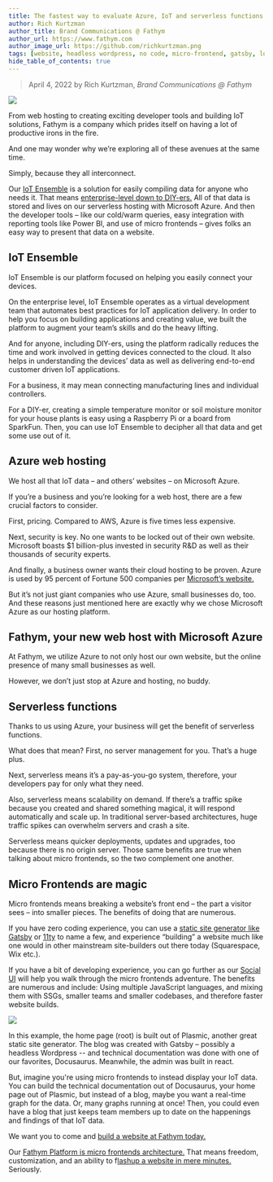 ```yaml
---
title: The fastest way to evaluate Azure, IoT and serverless functions
author: Rich Kurtzman
author_title: Brand Communications @ Fathym
author_url: https://www.fathym.com
author_image_url: https://github.com/richkurtzman.png
tags: [website, headless wordpress, no code, micro-frontend, gatsby, low code]
hide_table_of_contents: true
---
```


> April 4, 2022 by Rich Kurtzman, _Brand Communications @ Fathym_

![](/img/iotensemblegraphic.png)

From web hosting to creating exciting developer tools and building IoT solutions, Fathym is a company which prides itself on having a lot of productive irons in the fire.  

And one may wonder why we’re exploring all of these avenues at the same time.  

Simply, because they all interconnect.  

Our [IoT Ensemble](https://www.fathym.com/iot) is a solution for easily compiling data for anyone who needs it. That means [enterprise-level down to DIY-ers.](https://www.fathym.com/iot/blog/blogs/2021/august/2021-08-04-get-to-know-iot-ensemble) All of that data is stored and lives on our serverless hosting with Microsoft Azure. And then the developer tools – like our cold/warm queries, easy integration with reporting tools like Power BI, and use of micro frontends – gives folks an easy way to present that data on a website.  

## IoT Ensemble  

IoT Ensemble is our platform focused on helping you easily connect your devices.  

On the enterprise level, IoT Ensemble operates as a virtual development team that automates best practices for IoT application delivery. In order to help you focus on building applications and creating value, we built the platform to augment your team’s skills and do the heavy lifting. 

And for anyone, including DIY-ers, using the platform radically reduces the time and work involved in getting devices connected to the cloud. It also helps in understanding the devices’ data as well as delivering end-to-end customer driven IoT applications. 

For a business, it may mean connecting manufacturing lines and individual controllers.  

For a DIY-er, creating a simple temperature monitor or soil moisture monitor for your house plants is easy using a Raspberry Pi or a board from SparkFun. Then, you can use IoT Ensemble to decipher all that data and get some use out of it.  

## Azure web hosting 

We host all that IoT data – and others’ websites – on Microsoft Azure. 

If you’re a business and you’re looking for a web host, there are a few crucial factors to consider.  

First, pricing. Compared to AWS, Azure is five times less expensive.  

Next, security is key. No one wants to be locked out of their own website. Microsoft boasts $1 billion-plus invested in security R&D as well as their thousands of security experts.  

And finally, a business owner wants their cloud hosting to be proven. Azure is used by 95 percent of Fortune 500 companies per [Microsoft’s website.](https://azure.microsoft.com/en-us/overview/azure-vs-aws/)  

But it’s not just giant companies who use Azure, small businesses do, too. And these reasons just mentioned here are exactly why we chose Microsoft Azure as our hosting platform.  

## Fathym, your new web host with Microsoft Azure 

At Fathym, we utilize Azure to not only host our own website, but the online presence of many small businesses as well.  

However, we don’t just stop at Azure and hosting, no buddy. 

## Serverless functions 

Thanks to us using Azure, your business will get the benefit of serverless functions.  

What does that mean? First, no server management for you. That’s a huge plus.  

Next, serverless means it’s a pay-as-you-go system, therefore, your developers pay for only what they need.  

Also, serverless means scalability on demand. If there’s a traffic spike because you created and shared something magical, it will respond automatically and scale up. In traditional server-based architectures, huge traffic spikes can overwhelm servers and crash a site.  

Serverless means quicker deployments, updates and upgrades, too because there is no origin server. Those same benefits are true when talking about micro frontends, so the two complement one another. 

## Micro Frontends are magic 

Micro frontends means breaking a website’s front end – the part a visitor sees – into smaller pieces. The benefits of doing that are numerous.  

If you have zero coding experience, you can use a [static site generator like Gatsby](https://www.fathym.com/blog/articles/2022/march/2022-03-24-headless-wordpress-made-easy-with-gatsby) or [11ty](https://www.fathym.com/blog/articles/2022/march/2022-03-29-headless-wordpress-using-eleventy) to name a few, and experience “building” a website much like one would in other mainstream site-builders out there today (Squarespace, Wix etc.).  

If you have a bit of developing experience, you can go further as our [Social UI](https://www.fathym.com/blog/articles/2022/march/2022-03-02-introducing-fathyms-social-ui) will help you walk through the micro frontends adventure. The benefits are numerous and include: Using multiple JavaScript languages, and mixing them with SSGs, smaller teams and smaller codebases, and therefore faster website builds.  

![](/img/MFERPlasmicGatsbyDocuReact.png)

In this example, the home page (root) is built out of Plasmic, another great static site generator. The blog was created with Gatsby – possibly a headless Wordpress -- and technical documentation was done with one of our favorites, Docusaurus. Meanwhile, the admin was built in react.  

But, imagine you're using micro frontends to instead display your IoT data. You can build the technical documentation out of Docusaurus, your home page out of Plasmic, but instead of a blog, maybe you want a real-time graph for the data. Or, many graphs running at once! Then, you could even have a blog that just keeps team members up to date on the happenings and findings of that IoT data.

We want you to come and [build a website at Fathym today.](https://www.fathym.com/dashboard)

Our [Fathym Platform is micro frontends architecture.](https://www.fathym.com/blog/articles/2022/march/2022-03-14-a-simple-micro-frontends-explainer) That means freedom, customization, and an ability to f[lashup a website in mere minutes.](https://www.fathym.com/blog/articles/2022/february/2022-02-18-flashup-buzz-word-or-brilliant-idea) Seriously.  